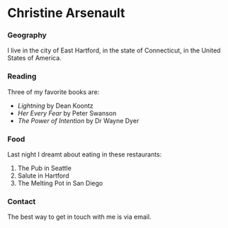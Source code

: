 # Christine Arsenault

### Geography

I live in the city of East Hartford, in the state of Connecticut, in the United States of America.

### Reading

Three of my favorite books are:

- *Lightning* by Dean Koontz
- *Her Every Fear* by Peter Swanson
- *The Power of Intention* by Dr Wayne Dyer

### Food

Last night I dreamt about eating in these restaurants:

1. The Pub in Seattle
2. Salute in Hartford
3. The Melting Pot in San Diego

### Contact

The best way to get in touch with me is via email.
